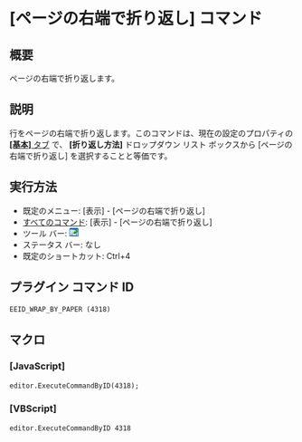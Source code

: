 # \[ページの右端で折り返し\] コマンド

## 概要

ページの右端で折り返します。

## 説明

行をページの右端で折り返します。このコマンドは、現在の設定のプロパティの [**\[基本\]** タブ](../../dlg/properties/general/index) で、 **\[折り返し方法\]** ドロップダウン リスト ボックスから \[ページの右端で折り返し\] を選択することと等価です。

## 実行方法

- 既定のメニュー: \[表示\] \- \[ページの右端で折り返し\]
- [すべてのコマンド](../../glossary/allcommands): \[表示\] \- \[ページの右端で折り返し\]
- ツール バー: ![](../../images/wrapbypage.gif)
- ステータス バー: なし
- 既定のショートカット: Ctrl+4

## プラグイン コマンド ID

```
EEID_WRAP_BY_PAPER (4318)
```

## マクロ

### \[JavaScript\]

```
editor.ExecuteCommandByID(4318);
```

### \[VBScript\]

```
editor.ExecuteCommandByID 4318
```
